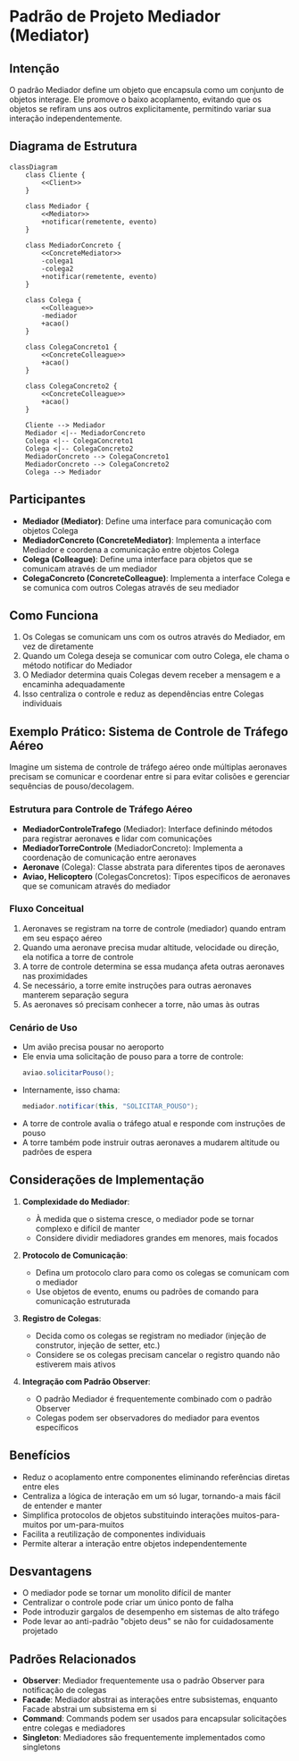 # Padrão de Projeto Mediador (Mediator)

## Intenção

O padrão Mediador define um objeto que encapsula como um conjunto de objetos interage. Ele promove o baixo acoplamento,
evitando que os objetos se refiram uns aos outros explicitamente, permitindo variar sua interação independentemente.

## Diagrama de Estrutura

```mermaid
classDiagram
    class Cliente {
        <<Client>>
    }

    class Mediador {
        <<Mediator>>
        +notificar(remetente, evento)
    }

    class MediadorConcreto {
        <<ConcreteMediator>>
        -colega1
        -colega2
        +notificar(remetente, evento)
    }

    class Colega {
        <<Colleague>>
        -mediador
        +acao()
    }

    class ColegaConcreto1 {
        <<ConcreteColleague>>
        +acao()
    }

    class ColegaConcreto2 {
        <<ConcreteColleague>>
        +acao()
    }

    Cliente --> Mediador
    Mediador <|-- MediadorConcreto
    Colega <|-- ColegaConcreto1
    Colega <|-- ColegaConcreto2
    MediadorConcreto --> ColegaConcreto1
    MediadorConcreto --> ColegaConcreto2
    Colega --> Mediador
```

## Participantes

- **Mediador (Mediator)**: Define uma interface para comunicação com objetos Colega
- **MediadorConcreto (ConcreteMediator)**: Implementa a interface Mediador e coordena a comunicação entre objetos Colega
- **Colega (Colleague)**: Define uma interface para objetos que se comunicam através de um mediador
- **ColegaConcreto (ConcreteColleague)**: Implementa a interface Colega e se comunica com outros Colegas através de seu
  mediador

## Como Funciona

1. Os Colegas se comunicam uns com os outros através do Mediador, em vez de diretamente
2. Quando um Colega deseja se comunicar com outro Colega, ele chama o método notificar do Mediador
3. O Mediador determina quais Colegas devem receber a mensagem e a encaminha adequadamente
4. Isso centraliza o controle e reduz as dependências entre Colegas individuais

## Exemplo Prático: Sistema de Controle de Tráfego Aéreo

Imagine um sistema de controle de tráfego aéreo onde múltiplas aeronaves precisam se comunicar e coordenar entre si para
evitar colisões e gerenciar sequências de pouso/decolagem.

### Estrutura para Controle de Tráfego Aéreo

- **MediadorControleTrafego** (Mediador): Interface definindo métodos para registrar aeronaves e lidar com comunicações
- **MediadorTorreControle** (MediadorConcreto): Implementa a coordenação de comunicação entre aeronaves
- **Aeronave** (Colega): Classe abstrata para diferentes tipos de aeronaves
- **Aviao, Helicoptero** (ColegasConcretos): Tipos específicos de aeronaves que se comunicam através do mediador

### Fluxo Conceitual

1. Aeronaves se registram na torre de controle (mediador) quando entram em seu espaço aéreo
2. Quando uma aeronave precisa mudar altitude, velocidade ou direção, ela notifica a torre de controle
3. A torre de controle determina se essa mudança afeta outras aeronaves nas proximidades
4. Se necessário, a torre emite instruções para outras aeronaves manterem separação segura
5. As aeronaves só precisam conhecer a torre, não umas às outras

### Cenário de Uso

- Um avião precisa pousar no aeroporto
- Ele envia uma solicitação de pouso para a torre de controle:
  ```java
  aviao.solicitarPouso();
  ```
- Internamente, isso chama:
  ```java
  mediador.notificar(this, "SOLICITAR_POUSO");
  ```
- A torre de controle avalia o tráfego atual e responde com instruções de pouso
- A torre também pode instruir outras aeronaves a mudarem altitude ou padrões de espera

## Considerações de Implementação

1. **Complexidade do Mediador**:
    - À medida que o sistema cresce, o mediador pode se tornar complexo e difícil de manter
    - Considere dividir mediadores grandes em menores, mais focados

2. **Protocolo de Comunicação**:
    - Defina um protocolo claro para como os colegas se comunicam com o mediador
    - Use objetos de evento, enums ou padrões de comando para comunicação estruturada

3. **Registro de Colegas**:
    - Decida como os colegas se registram no mediador (injeção de construtor, injeção de setter, etc.)
    - Considere se os colegas precisam cancelar o registro quando não estiverem mais ativos

4. **Integração com Padrão Observer**:
    - O padrão Mediador é frequentemente combinado com o padrão Observer
    - Colegas podem ser observadores do mediador para eventos específicos

## Benefícios

- Reduz o acoplamento entre componentes eliminando referências diretas entre eles
- Centraliza a lógica de interação em um só lugar, tornando-a mais fácil de entender e manter
- Simplifica protocolos de objetos substituindo interações muitos-para-muitos por um-para-muitos
- Facilita a reutilização de componentes individuais
- Permite alterar a interação entre objetos independentemente

## Desvantagens

- O mediador pode se tornar um monolito difícil de manter
- Centralizar o controle pode criar um único ponto de falha
- Pode introduzir gargalos de desempenho em sistemas de alto tráfego
- Pode levar ao anti-padrão "objeto deus" se não for cuidadosamente projetado

## Padrões Relacionados

- **Observer**: Mediador frequentemente usa o padrão Observer para notificação de colegas
- **Facade**: Mediador abstrai as interações entre subsistemas, enquanto Facade abstrai um subsistema em si
- **Command**: Commands podem ser usados para encapsular solicitações entre colegas e mediadores
- **Singleton**: Mediadores são frequentemente implementados como singletons
